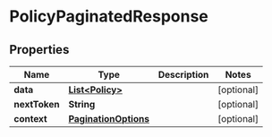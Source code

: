 

# PolicyPaginatedResponse


## Properties

| Name | Type | Description | Notes |
|------------ | ------------- | ------------- | -------------|
|**data** | [**List&lt;Policy&gt;**](Policy.md) |  |  [optional] |
|**nextToken** | **String** |  |  [optional] |
|**context** | [**PaginationOptions**](PaginationOptions.md) |  |  [optional] |




